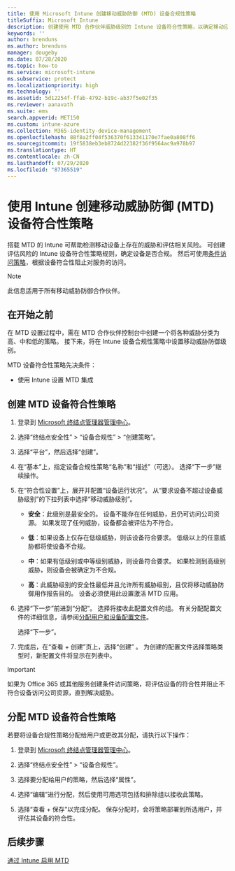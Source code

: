 ```yaml
---
title: 使用 Microsoft Intune 创建移动威胁防御 (MTD) 设备合规性策略
titleSuffix: Microsoft Intune
description: 创建使用 MTD 合作伙伴威胁级别的 Intune 设备符合性策略，以确定移动应用是否可以访问公司资源。
keywords: ''
author: brenduns
ms.author: brenduns
manager: dougeby
ms.date: 07/28/2020
ms.topic: how-to
ms.service: microsoft-intune
ms.subservice: protect
ms.localizationpriority: high
ms.technology: ''
ms.assetid: 5d12254f-ffab-4792-b19c-ab37f5e02f35
ms.reviewer: aanavath
ms.suite: ems
search.appverid: MET150
ms.custom: intune-azure
ms.collection: M365-identity-device-management
ms.openlocfilehash: 88f8a2ff04f536370f613341170e7fae0a808ff6
ms.sourcegitcommit: 19f5838eb3eb8724d22382f36f9564ac9a978b97
ms.translationtype: HT
ms.contentlocale: zh-CN
ms.lasthandoff: 07/29/2020
ms.locfileid: "87365519"
---
```

# <a name="create-mobile-threat-defense-mtd-device-compliance-policy-with-intune"></a>使用 Intune 创建移动威胁防御 (MTD) 设备符合性策略

搭载 MTD 的 Intune 可帮助检测移动设备上存在的威胁和评估相关风险。 可创建评估风险的 Intune 设备符合性策略规则，确定设备是否合规。 然后可使用[条件访问策略](create-conditional-access-intune.md)，根据设备符合性阻止对服务的访问。

> [!NOTE]
> 此信息适用于所有移动威胁防御合作伙伴。

## <a name="before-you-begin"></a>在开始之前

在 MTD 设置过程中，需在 MTD 合作伙伴控制台中创建一个将各种威胁分类为高、中和低的策略。 接下来，将在 Intune 设备合规性策略中设置移动威胁防御级别。

MTD 设备符合性策略先决条件：

- 使用 Intune 设置 MTD 集成

## <a name="to-create-an-mtd-device-compliance-policy"></a>创建 MTD 设备符合性策略

1. 登录到 [Microsoft 终结点管理器管理中心](https://go.microsoft.com/fwlink/?linkid=2109431)。

2. 选择“终结点安全性” > “设备合规性” > “创建策略”。

3. 选择“平台”，然后选择“创建”。

4. 在“基本”上，指定设备合规性策略“名称”和“描述”（可选）。 选择“下一步”继续操作。


5. 在“符合性设置”上，展开并配置“设备运行状况”。 从“要求设备不超过设备威胁级别”的下拉列表中选择“移动威胁级别”。

   - **安全**：此级别是最安全的。 设备不能存在任何威胁，且仍可访问公司资源。 如果发现了任何威胁，设备都会被评估为不符合。

   - **低**：如果设备上仅存在低级威胁，则该设备符合要求。 低级以上的任意威胁都将使设备不合规。

   - **中**：如果有低级别或中等级别威胁，则设备符合要求。 如果检测到高级别威胁，则设备会被确定为不合规。

   - **高**：此威胁级别的安全性最低并且允许所有威胁级别，且仅将移动威胁防御用作报告目的。 设备必须使用此设置激活 MTD 应用。

6. 选择“下一步”前进到“分配”。 选择将接收此配置文件的组。 有关分配配置文件的详细信息，请参阅[分配用户和设备配置文件](../configuration/device-profile-assign.md)。

   选择“下一步”。

7. 完成后，在“查看 + 创建”页上，选择“创建” 。 为创建的配置文件选择策略类型时，新配置文件将显示在列表中。

> [!IMPORTANT]
> 如果为 Office 365 或其他服务创建条件访问策略，将评估设备的符合性并阻止不符合设备访问公司资源，直到解决威胁。

## <a name="to-assign-an-mtd-device-compliance-policy"></a>分配 MTD 设备符合性策略

若要将设备合规性策略分配给用户或更改其分配，请执行以下操作：

1. 登录到 [Microsoft 终结点管理器管理中心](https://go.microsoft.com/fwlink/?linkid=2109431)。

2. 选择“终结点安全性” > “设备合规性”。

3. 选择要分配给用户的策略，然后选择“属性”。

4. 选择“编辑”进行分配，然后使用可用选项包括和排除组以接收此策略。   

5. 选择“查看 + 保存”以完成分配。 保存分配时，会将策略部署到所选用户，并评估其设备的符合性。

## <a name="next-steps"></a>后续步骤

[通过 Intune 启用 MTD](mtd-connector-enable.md)
